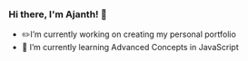 ### Hi there, I'm Ajanth! 👋

- :pencil2:I’m currently working on creating my personal portfolio
- :notebook: I’m currently learning Advanced Concepts in JavaScript

